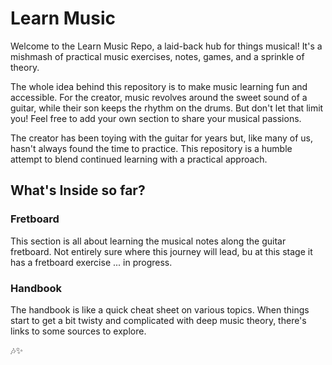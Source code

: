 # Learn Music

Welcome to the Learn Music Repo, a laid-back hub for things musical! It's a mishmash of practical music exercises, notes, games, and a sprinkle of theory.

The whole idea behind this repository is to make music learning fun and accessible. For the creator, music revolves around the sweet sound of a guitar, while their son keeps the rhythm on the drums. But don't let that limit you! Feel free to add your own section to share your musical passions.

The creator has been toying with the guitar for years but, like many of us, hasn't always found the time to practice. This repository is a humble attempt to blend continued learning with a practical approach.

## What's Inside so far?

### Fretboard
This section is all about learning the musical notes along the guitar fretboard. Not entirely sure where this journey will lead, bu at this stage it has a fretboard exercise ... in progress.

### Handbook
The handbook is like a quick cheat sheet on various topics. When things start to get a bit twisty and complicated with deep music theory, there's links to some sources to explore.

 🎶✨